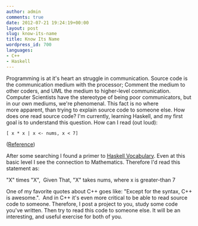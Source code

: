```yaml
---
author: admin
comments: true
date: 2012-07-21 19:24:19+00:00
layout: post
slug: know-its-name
title: Know Its Name
wordpress_id: 700
languages:
- C++
- Haskell
---
```


Programming is at it's heart an struggle in communication. Source code is the communication medium with the processor; Comment the medium to other coders, and UML the medium to higher-level communication. Computer Scientists have the stereotype of being poor communicators, but in our own mediums, we're phenomenal. This fact is no where more apparent, than trying to explain source code to someone else. How does one read source code? I'm currently, learning Haskell, and my first goal is to understand this question. How can I read (out loud):

    
    [ x * x | x <- nums, x < 7]


([Reference](http://www.haskell.org/haskellwiki/Haskell_Tutorial_for_C_Programmers))

After some searching I found a primer to [Haskell Vocabulary](http://stackoverflow.com/questions/7746894/are-there-pronounceable-names-for-common-haskell-operators). Even at this basic level I see the connection to Mathematics. Therefore I'd read this statement as:

"X" times "X",  Given That, "X" takes nums, where x is greater-than 7

One of my favorite quotes about C++ goes like: "Except for the syntax, C++ is awesome.".  And in C++ it's even more critical to be able to read source code to someone. Therefore, I post a project to you, study some code you've written. Then try to read this code to someone else. It will be an interesting, and useful exercise for both of you.
